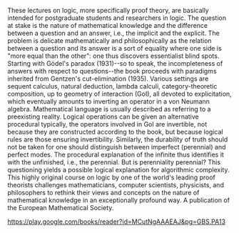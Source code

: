 These lectures on logic, more specifically proof theory, are basically intended for postgraduate students and researchers in logic. The question at stake is the nature of mathematical knowledge and the difference between a question and an answer, i.e., the implicit and the explicit. The problem is delicate mathematically and philosophically as the relation between a question and its answer is a sort of equality where one side is "more equal than the other": one thus discovers essentialist blind spots. Starting with Gödel's paradox (1931)--so to speak, the incompleteness of answers with respect to questions--the book proceeds with paradigms inherited from Gentzen's cut-elimination (1935). Various settings are sequent calculus, natural deduction, lambda calculi, category-theoretic composition, up to geometry of interaction (GoI), all devoted to explicitation, which eventually amounts to inverting an operator in a von Neumann algebra. Mathematical language is usually described as referring to a preexisting reality. Logical operations can be given an alternative procedural typically, the operators involved in GoI are invertible, not because they are constructed according to the book, but because logical rules are those ensuring invertibility. Similarly, the durability of truth should not be taken for one should distinguish between imperfect (perennial) and perfect modes. The procedural explanation of the infinite thus identifies it with the unfinished, i.e., the perennial. But is perenniality perennial? This questioning yields a possible logical explanation for algorithmic complexity. This highly original course on logic by one of the world's leading proof theorists challenges mathematicians, computer scientists, physicists, and philosophers to rethink their views and concepts on the nature of mathematical knowledge in an exceptionally profound way. A publication of the European Mathematical Society.

https://play.google.com/books/reader?id=MCutNgAAAEAJ&pg=GBS.PA13
